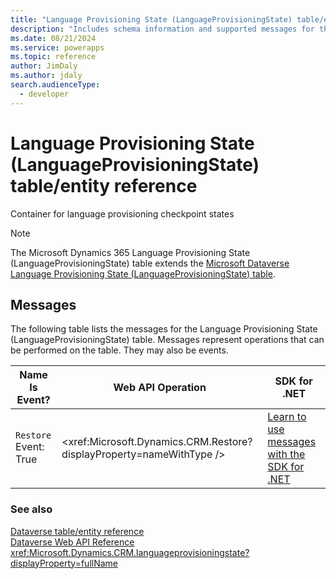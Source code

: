 ```yaml
---
title: "Language Provisioning State (LanguageProvisioningState) table/entity reference (Microsoft Dynamics 365)"
description: "Includes schema information and supported messages for the Language Provisioning State (LanguageProvisioningState) table/entity with Microsoft Dynamics 365."
ms.date: 08/21/2024
ms.service: powerapps
ms.topic: reference
author: JimDaly
ms.author: jdaly
search.audienceType: 
  - developer
---
```


# Language Provisioning State (LanguageProvisioningState) table/entity reference

Container for language provisioning checkpoint states

> [!NOTE]
> The Microsoft Dynamics 365 Language Provisioning State (LanguageProvisioningState) table extends the [Microsoft Dataverse Language Provisioning State (LanguageProvisioningState) table](/power-apps/developer/data-platform/reference/entities/languageprovisioningstate).


## Messages

The following table lists the messages for the Language Provisioning State (LanguageProvisioningState) table.
Messages represent operations that can be performed on the table. They may also be events.

| Name <br />Is Event? |Web API Operation |SDK for .NET |
| ---- | ----- |----- |
| `Restore`<br />Event: True |<xref:Microsoft.Dynamics.CRM.Restore?displayProperty=nameWithType /> |[Learn to use messages with the SDK for .NET](/power-apps/developer/data-platform/org-service/use-messages)|





### See also

[Dataverse table/entity reference](../about-entity-reference.md)  
[Dataverse Web API Reference](/power-apps/developer/data-platform/webapi/reference/about)   
<xref:Microsoft.Dynamics.CRM.languageprovisioningstate?displayProperty=fullName>
